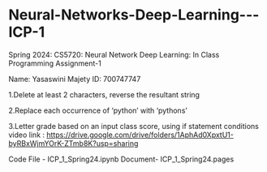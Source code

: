 # Neural-Networks-Deep-Learning---ICP-1

Spring 2024: CS5720: Neural Network Deep Learning: In Class Programming Assignment-1

Name: Yasaswini Majety ID: 700747747

1.Delete at least 2 characters, reverse the resultant string

2.Replace each occurrence of ‘python’ with ‘pythons’

3.Letter grade based on an input class score, using if statement conditions
video link : https://drive.google.com/drive/folders/1AphAd0XpxtU1-byRBxWjmYOrK-ZTmb8K?usp=sharing

Code File - ICP_1_Spring24.ipynb Document- ICP_1_Spring24.pages

